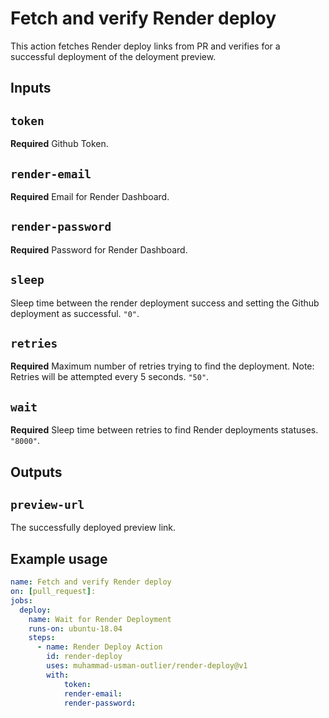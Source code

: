 # Fetch and verify Render deploy 

This action fetches Render deploy links from PR and verifies for a successful deployment of the deloyment preview.

## Inputs

## `token`

**Required** Github Token.

## `render-email`

**Required** Email for Render Dashboard.

## `render-password`

**Required** Password for Render Dashboard.
 
## `sleep`

Sleep time between the render deployment success and setting the Github deployment as successful.
 `"0"`.
## `retries`

**Required** Maximum number of retries trying to find the deployment. Note: Retries will be attempted every 5 seconds.
 `"50"`.
## `wait`

**Required** Sleep time between retries to find Render deployments statuses.
 `"8000"`.

## Outputs

## `preview-url`

The successfully deployed preview link.

## Example usage

```yaml
name: Fetch and verify Render deploy
on: [pull_request]:
jobs:
  deploy:
    name: Wait for Render Deployment
    runs-on: ubuntu-18.04
    steps:
      - name: Render Deploy Action
        id: render-deploy
        uses: muhammad-usman-outlier/render-deploy@v1
        with: 
            token:
            render-email:
            render-password:

  ```
